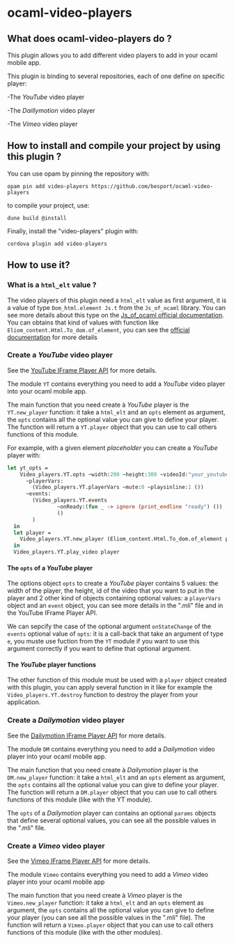 # ocaml-video-players

## What does ocaml-video-players do ?

This plugin allows you to add different video players to add in your
ocaml mobile app.

This plugin is binding to several repositories, each of one define on
specific player:

-The *YouTube* video player

-The *Daillymotion* video player

-The *Vimeo* video player

## How to install and compile your project by using this plugin ?

You can use opam by pinning the repository with:
```Shell
opam pin add video-players https://github.com/besport/ocaml-video-players
```

to compile your project, use:
```Shell
dune build @install
```

Finally, install the "video-players" plugin with:
```Shell
cordova plugin add video-players
```


## How to use it?

### What is a `html_elt` value ?

The video players of this plugin need a `html_elt` value as first
argument, it is a value of type `Dom_html.element Js.t` from the
`Js_of_ocaml` library. You can see more details about this type on the
[Js_of_ocaml official
documentation](https://ocsigen.org/js_of_ocaml/3.1.0/api/Dom_html.element-c). You
can obtains that kind of values with function like
`Eliom_content.Html.To_dom.of_element`, you can see the [official
documentation](https://ocsigen.org/js_of_ocaml/latest/api/js_of_ocaml-tyxml/Js_of_ocaml_tyxml/Tyxml_cast_sigs/module-type-OF/index.html)
for more details

### Create a *YouTube* video player

See the [YouTube IFrame Player
API](https://developers.google.com/youtube/iframe_api_reference) for
more details.

The module `YT` contains everything you need to add a *YouTube* video
player into your ocaml mobile app.

The main function that you need create à *YouTube* player is the
`YT.new_player` function: it take a `html_elt` and an `opts` element as
argument, the `opts` contains all the optional value you can give to
define your player. The function will return a `YT.player` object that
you can use to call others functions of this module.

For example, with a given element *placeholder* you can create a
*YouTube* player with:

```Ocaml
let yt_opts =
    Video_players.YT.opts ~width:200 ~height:300 ~videoId:"your_youtube_video_ID"
      ~playerVars:
        (Video_players.YT.playerVars ~mute:0 ~playsinline:1 ())
      ~events:
        (Video_players.YT.events
                ~onReady:(fun _ -> ignore (print_endline "ready") ())
                ()
        )
  in
  let player =
    Video_players.YT.new_player (Eliom_content.Html.To_dom.of_element placeholder) yt_opts
  in
  Video_players.YT.play_video player
```

#### The `opts` of a *YouTube* player

The options object `opts` to create a *YouTube* player contains 5 values:
the width of the player, the height, id of the video that you want to
put in the player and 2 other kind of objects containing optional
values: a `playerVars` object and an `event` object, you can see more
details in the ".mli" file and in the YouTube IFrame Player API.

We can sepcify the case of the optional argument `onStateChange` of the
`events` optional value of `opts`: it is a call-back that take an
argument of type `e`, you muste use fuction from the `YT` module if you
want to use this argument correctly if you want to define that optional
argument.

#### The *YouTube* player functions

The other function of this module must be used with a `player` object
created with this plugin, you can apply several function in it like for
example the `Video_players.YT.destroy` function to destroy the player
from your application.

### Create a *Dailymotion* video player

See the [Dailymotion IFrame Player
API](https://developer.dailymotion.com/player/#player-api) for more
details.

The module `DM` contains everything you need to add a *Dailymotion*
video player into your ocaml mobile app.

The main function that you need create à *Dailymotion* player is the
`DM.new_player` function: it take a `html_elt` and an `opts` element as
argument, the `opts` contains all the optional value you can give to
define your player. The function will return a `DM.player` object that
you can use to call others functions of this module (like with the YT
module).

The `opts` of a *Dailymotion* player can contains an optional `params`
objects that define several optional values, you can see all the
possible values in the ".mli" file.

### Create a *Vimeo* video player

See the [Vimeo IFrame Player
API](https://developer.vimeo.com/player/sdk) for more details.

The module `Vimeo` contains everything you need to add a *Vimeo* video
player into your ocaml mobile app

The main function that you need create à *Vimeo* player is the
`Vimeo.new_player` function: it take a `html_elt` and an `opts` element as
argument, the `opts` contains all the optional value you can give to
define your player (you can see all the possible values in the ".mli"
file). The function will return a `Vimeo.player` object that you can use
to call others functions of this module (like with the other modules).

